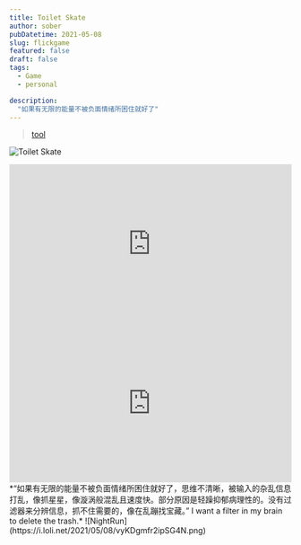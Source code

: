```yaml
---
title: Toilet Skate
author: sober
pubDatetime: 2021-05-08
slug: flickgame
featured: false
draft: false
tags:
  - Game
  - personal

description:
  "如果有无限的能量不被负面情绪所困住就好了"
---
```


> [tool](https://video-to-markdown.marcomontalbano.com/)

![Toilet Skate](https://i.loli.net/2021/05/08/X3ij5I2arvdkN1Z.jpg)
<div style="position:relative; padding-bottom:56.25%; height:0; overflow:hidden;">
    <iframe src="https://www.youtube.com/embed/oZwrtraxcJk" style="position:absolute; top:0; left:0; width:100%; height:100%;" frameborder="0" allow="accelerometer; autoplay; clipboard-write; encrypted-media; gyroscope; picture-in-picture" allowfullscreen></iframe>
</div>

<div style="position:relative; padding-bottom:56.25%; height:0; overflow:hidden;">
    <iframe src="https://www.youtube.com/embed/Dz4inxGpQXI" style="position:absolute; top:0; left:0; width:100%; height:100%;" frameborder="0" allow="accelerometer; autoplay; clipboard-write; encrypted-media; gyroscope; picture-in-picture" allowfullscreen></iframe>
</div>
*“如果有无限的能量不被负面情绪所困住就好了，思维不清晰，被输入的杂乱信息打乱，像抓星星，像漩涡般混乱且速度快。部分原因是轻躁抑郁病理性的。没有过滤器来分辨信息，抓不住需要的，像在乱蹦找宝藏。”
I want a filter in my brain to delete the trash.*
![NightRun](https://i.loli.net/2021/05/08/vyKDgmfr2ipSG4N.png)
